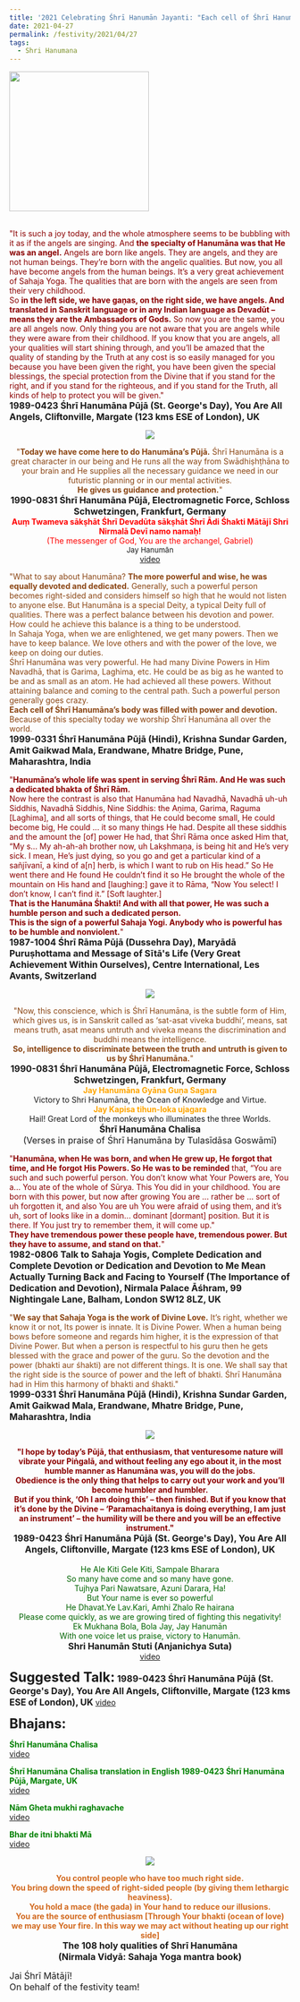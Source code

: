 ```yaml
---
title: '2021 Celebrating Śhrī Hanumān Jayanti: "Each cell of Śhrī Hanumāna’s body was filled with power and devotion" '
date: 2021-04-27
permalink: /festivity/2021/04/27
tags:
  - Shri Hanumana
---
```


<div style="text-align: left"><img src="/images/image1.png" width="250" /></div><br>

<p>
<font color="DarkRed">"It is such a joy today, and the whole atmosphere seems to be bubbling with it as if the angels are singing. And <b>the specialty of Hanumāna was that He was an angel.</b> Angels are born like angels. They are angels, and they are not human beings. They’re born with the angelic qualities. But now, you all have become angels from the human beings. It’s a very great achievement of Sahaja Yoga. The qualities that are born with the angels are seen from their very childhood.<br>
So <b>in the left side, we have gaṇas, on the right side, we have angels. And translated in Sanskrit language or in any Indian language as Devadūt – means they are the Ambassadors of Gods.</b> So now you are the same, you are all angels now. Only thing you are not aware that you are angels while they were aware from their childhood. If you know that you are angels, all your qualities will start shining through, and you’ll be amazed that the quality of standing by the Truth at any cost is so easily managed for you because you have been given the right, you have been given the special blessings, the special protection from the Divine that if you stand for the right, and if you stand for the righteous, and if you stand for the Truth, all kinds of help to protect you will be given."</font><br>
<font size="+0"><b>1989-0423 Śhrī Hanumāna Pūjā (St. George's Day), You Are All Angels, Cliftonville, Margate (123 kms ESE of London), UK</b></font>
</p>

<div style="text-align: center"><img src="/images/image689.png" /></div>

<p style=" text-align:center;">
<font color="SaddleBrown">"<b>Today we have come here to do Hanumāna’s Pūjā.</b>
Śhrī Hanumāna is a great character in our being and He runs all the way from Swādhiṣhṭhāna to your brain and 
He supplies all the necessary guidance we need in our futuristic planning or in our mental activities.<br>
<b>He gives us guidance and protection.</b>"</font><br>
<font size="+0"><b>1990-0831 Śhrī Hanumāna Pūjā, Electromagnetic Force, Schloss Schwetzingen, Frankfurt, Germany</b></font><br>
<font color="red"><b>Auṃ Twameva sākṣhāt Śhrī Devadūta sākṣhāt Śhrī Ādi Śhakti Mātājī Shri Nirmalā Devī namo namaḥ!</b><br>
(The messenger of God, You are the archangel, Gabriel)</font><br>
<font size="-1">Jay Hanumān</font><br>
<a href="https://seven-teams.github.io/Videos_Links.html">video</a>
</p>

<p>
<font color="SaddleBrown">"What to say about Hanumāna? <b>The more powerful and wise, he was equally devoted and dedicated.</b> Generally, such a powerful person becomes right-sided and considers himself so high that he would not listen to anyone else. But Hanumāna is a special Deity, a typical Deity full of qualities. There was a perfect balance between his devotion and power. How could he achieve this balance is a thing to be understood.<br>
In Sahaja Yoga, when we are enlightened, we get many powers. Then we have to keep balance. We love others and with the power of the love, we keep on doing our duties.<br>
Śhrī Hanumāna was very powerful. He had many Divine Powers in Him Navadhā, that is Garima, Laghima, etc. He could be as big as he wanted to be and as small as an atom. He had achieved all these powers. Without attaining balance and coming to the central path. Such a powerful person generally goes crazy.<br>
<b>Each cell of Śhrī Hanumāna’s body was filled with power and devotion.</b> Because of this specialty today we worship Śhrī Hanumāna all over the world.</font><br>
<font size="+0"><b>1999-0331 Śhrī Hanumāna Pūjā (Hindi), Krishna Sundar Garden, Amit Gaikwad Mala, Erandwane, Mhatre Bridge, Pune, Maharashtra, India</b></font>
</p>

<p>
<font color="DarkRed">"<b>Hanumāna’s whole life was spent in serving Śhrī Rām. And He was such a dedicated bhakta of Śhrī Rām.</b><br>
Now here the contrast is also that Hanumāna had Navadhā, Navadhā uh-uh Siddhis, Navadhā Siddhis, Nine Siddhis: the Aṇima, Garima, Raguma [Laghima], and all sorts of things, that He could become small, He could become big, He could ... it so many things He had. Despite all these siddhis and the amount the [of] power He had, that Śhrī Rāma once asked Him that, “My s... My ah-ah-ah brother now, uh Lakṣhmaṇa, is being hit and He’s very sick. I mean, He’s just dying, so you go and get a particular kind of a sañjīvanī, a kind of a[n] herb, is which I want to rub on His head.” So He went there and He found He couldn’t find it so He brought the whole of the mountain on His hand and [laughing:] gave it to Rāma, “Now You select! I don’t know, I can’t find it.” [Soft laughter.]<br>
<b>That is the Hanumāna Śhakti! And with all that power, He was such a humble person and such a dedicated person.<br>
This is the sign of a powerful Sahaja Yogi. Anybody who is powerful has to be humble and nonviolent.</b>"</font><br>
<font size="+0"><b>1987-1004 Śhrī Rāma Pūjā (Dussehra Day), Maryādā Puruṣhottama and Message of Sītā's Life (Very Great Achievement Within Ourselves), Centre International, Les Avants, Switzerland</b></font>
</p>

<div style="text-align: center"><img src="/images/image690.png" /></div>

<p style=" text-align:center;">
<font color="SaddleBrown">"Now, this conscience, which is Śhrī Hanumāna, is the subtle form of Him, which gives us, is in Sanskrit called as ‘sat-asat viveka buddhi’, means, sat means truth, asat means untruth 
and viveka means the discrimination and buddhi means the intelligence.<br>
<b>So, intelligence to discriminate between the truth and untruth is given to us by Śhrī Hanumāna.</b>"</font><br>
<font size="+0"><b>1990-0831 Śhrī Hanumāna Pūjā, Electromagnetic Force, Schloss Schwetzingen, Frankfurt, Germany</b></font><br>
<font color="orange"><b>Jay Hanumāna Gyāna Guṇa Sagara</b></font><br>
Victory to Shri Hanumāna, the Ocean of Knowledge and Virtue.<br>
<font color="orange"><b>Jay Kapisa tihun-loka ujagara</b></font><br>
Hail! Great Lord of the monkeys who illuminates the three Worlds.<br>
<font size="+0"><b>Śhrī Hanumāna Chalisa</b></font><br>
<font size="+0">(Verses in praise of Śhrī Hanumāna by Tulasīdāsa Goswāmī)</font>
</p>

<p>
<font color="DarkRed">"<b>Hanumāna, when He was born, and when He grew up, He forgot that time, and He forgot His Powers. So He was to be reminded</b> that, “You are such and such powerful person. You don’t know what Your Powers are, You a... You ate of the whole of Sūrya. This You did in your childhood. You are born with this power, but now after growing You are ... rather be ... sort of uh forgotten it, and also You are uh You were afraid of using them, and it’s uh, sort of looks like in a domin... dominant [dormant] position. But it is there. If You just try to remember them, it will come up."<br>
<b>They have tremendous power these people have, tremendous power. But they have to assume, and stand on that.</b>"</font><br>
<font size="+0"><b>1982-0806 Talk to Sahaja Yogis, Complete Dedication and Complete Devotion or Dedication and Devotion to Me Mean Actually Turning Back and Facing to Yourself (The Importance of Dedication and Devotion), Nirmala Palace Āśhram, 99 Nightingale Lane, Balham, London SW12 8LZ, UK</b></font>
</p>

<p>
<font color="SaddleBrown">"<b>We say that Sahaja Yoga is the work of Divine Love.</b> It’s right, whether we know it or not, Its power is innate. It is Divine Power. When a human being bows before someone and regards him higher, it is the expression of that Divine Power. But when a person is respectful to his guru then he gets blessed with the grace and power of the guru.
So the devotion and the power (bhakti aur śhakti) are not different things. It is one. We shall say that the right side is the source of power and the left of bhakti. Śhrī Hanumāna had in Him this harmony of bhakti and śhakti."</font><br>
<font size="+0"><b>1999-0331 Śhrī Hanumāna Pūjā (Hindi), Krishna Sundar Garden, Amit Gaikwad Mala, Erandwane, Mhatre Bridge, Pune, Maharashtra, India</b></font>
</p>

<div style="text-align: center"><img src="/images/image691.png" /></div>

<p style=" text-align:center;">
<font color="DarkRed"><b>"I hope by today’s Pūjā, that enthusiasm, that venturesome nature will vibrate your Piṅgalā, and without feeling any ego about it, in the most humble manner as Hanumāna was, you will do the jobs.<br>
Obedience is the only thing that helps to carry out your work and you’ll become humbler and humbler.<br>
But if you think, ‘Oh I am doing this’ – then finished. But if you know that it’s done by the Divine – ‘Paramachaitanya is doing everything, I am just an instrument’ – the humility will be there and you will be an effective instrument."</b></font><br>
<font size="+0"><b>1989-0423 Śhrī Hanumāna Pūjā (St. George's Day), You Are All Angels, Cliftonville, Margate (123 kms ESE of London), UK</b></font><br>
<br>
<font color="DarkGreen">He Ale Kiti Gele Kiti, Sampale Bharara<br>
So many have come and so many have gone.<br>
Tujhya Pari Nawatsare, Azuni Darara, Ha!<br>
But Your name is ever so powerful<br>
He Dhavat.Ye Lav.Kari, Amhi Zhalo Re hairana<br>
Please come quickly, as we are growing tired of fighting this negativity!<br>
Ek Mukhana Bola, Bola Jay, Jay Hanumān<br>
With one voice let us praise, victory to Hanumān.</font><br>
<font size="+0"><b>Shri Hanumān Stuti (Anjanichya Suta)</b></font><br>
<a href="https://seven-teams.github.io/Videos_Links.html">video</a>
</p>

<font size="+2"><b>Suggested Talk:</b></font> 
<font size="+0"><b>1989-0423 Śhrī Hanumāna Pūjā (St. George's Day), You Are All Angels, Cliftonville, Margate (123 kms ESE of London), UK</b></font>
<a href="https://www.youtube.com/watch?v=nKJ4siMb-FE"> video</a><br>

<font size="+2"><b>Bhajans:</b></font>

<p>
<font color="green"><b>Śhrī Hanumāna Chalisa</b></font><br>
<a href="https://seven-teams.github.io/Videos_Links.html">video</a>
</p>
 
<p>
<font color="green"><b>Śhrī Hanumāna Chalisa translation in English 1989-0423 Śhrī Hanumāna Pūjā, Margate, UK</b></font><br>
<a href="https://seven-teams.github.io/Videos_Links.html">video</a>
</p>

<p>
<font color="green"><b>Nām Gheta mukhi raghavache</b></font><br>
<a href="https://seven-teams.github.io/Videos_Links.html">video</a>
</p>

<p>
<font color="green"><b>Bhar de itni bhakti Mā</b></font><br>
<a href="https://seven-teams.github.io/Videos_Links.html">video</a>
</p>

<div style="text-align: center"><img src="/images/image692.png" /></div>

<p style="text-align:center;">
<font color="Chocolate"><b> You control people who have too much right side.<br>
You bring down the speed of right-sided people (by giving them lethargic heaviness).<br>
You hold a mace (the gada) in Your hand to reduce our illusions.<br>
You are the source of enthusiasm [Through Your bhakti (ocean of love) we may use Your fire. In this way we may act without heating up our right side]  </b></font><br>
<font size="+0"><b>The 108 holy qualities of Shrī Hanumāna<br>
(Nirmala Vidyā: Sahaja Yoga mantra book)</b></font>
</p>

<p>
<font size="+0">Jai Śhrī Mātājī!<br>
On behalf of the festivity team!</font>
</p>